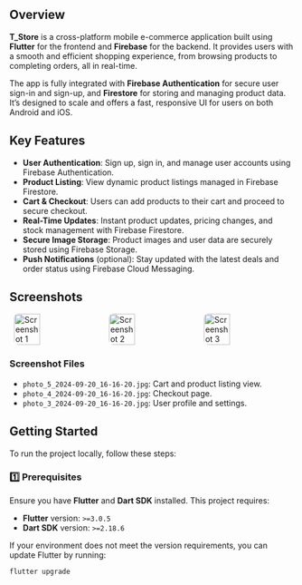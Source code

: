 ## Overview
**T_Store** is a cross-platform mobile e-commerce application built using **Flutter** for the frontend and **Firebase** for the backend. It provides users with a smooth and efficient shopping experience, from browsing products to completing orders, all in real-time.

The app is fully integrated with **Firebase Authentication** for secure user sign-in and sign-up, and **Firestore** for storing and managing product data. It’s designed to scale and offers a fast, responsive UI for users on both Android and iOS.

## Key Features

- **User Authentication**: Sign up, sign in, and manage user accounts using Firebase Authentication.
- **Product Listing**: View dynamic product listings managed in Firebase Firestore.
- **Cart & Checkout**: Users can add products to their cart and proceed to secure checkout.
- **Real-Time Updates**: Instant product updates, pricing changes, and stock management with Firebase Firestore.
- **Secure Image Storage**: Product images and user data are securely stored using Firebase Storage.
- **Push Notifications** (optional): Stay updated with the latest deals and order status using Firebase Cloud Messaging.

## Screenshots

<div style="display: flex; justify-content: space-around;">
    <img src="https://firebasestorage.googleapis.com/v0/b/e-commerce-app-a468c.appspot.com/o/image%20for%20github%2Fphoto_5_2024-09-20_16-16-20.jpg?alt=media&token=6c06ec6a-3fc4-49f8-994b-75a5a00902d6" alt="Screenshot 1" style="width: 30%; border-radius: 8px;">
    <img src="https://firebasestorage.googleapis.com/v0/b/e-commerce-app-a468c.appspot.com/o/image%20for%20github%2Fphoto_4_2024-09-20_16-16-20.jpg?alt=media&token=ce022f5d-571c-4290-b1ed-42351818761d" alt="Screenshot 2" style="width: 30%; border-radius: 8px;">
    <img src="https://firebasestorage.googleapis.com/v0/b/e-commerce-app-a468c.appspot.com/o/image%20for%20github%2Fphoto_3_2024-09-20_16-16-20.jpg?alt=media&token=dfe6a76f-95df-4937-bf8c-8acf445a9674" alt="Screenshot 3" style="width: 30%; border-radius: 8px;">
</div>

### Screenshot Files
- `photo_5_2024-09-20_16-16-20.jpg`: Cart and product listing view.
- `photo_4_2024-09-20_16-16-20.jpg`: Checkout page.
- `photo_3_2024-09-20_16-16-20.jpg`: User profile and settings.

## Getting Started

To run the project locally, follow these steps:

### 1️⃣ Prerequisites

Ensure you have **Flutter** and **Dart SDK** installed. This project requires:

- **Flutter** version: `>=3.0.5`
- **Dart SDK** version: `>=2.18.6`

If your environment does not meet the version requirements, you can update Flutter by running:
```bash
flutter upgrade

